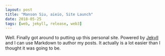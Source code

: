 ```yaml
---
layout: post
title: "Manson Siu, aieio, Site Launch"
date: 2018-05-25
tags: [web, jekyll, release, web3]
---
```


Well. Finally got around to putting up this personal site. Powered by [Jekyll](http://jekyllrb.com) and I can use Markdown to author my posts. It actually is a lot easier than I thought it was going to be.
